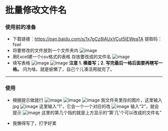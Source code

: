 # 批量修改文件名
### 使用前的准备
* 下载链接：https://pan.baidu.com/s/1x7pCz8lAUxVCut5lEWeaTA 
提取码：fswl
* 将要修改的文件放到一个文件夹内
	![image](https://github.com/Hilong2/ChangeName/tree/master/images/ChangeName_files/2.jpg)
* 用Excel建一个csv格式的表格 存放要改成的文件名
	![image](https://github.com/Hilong2/ChangeName/tree/master/images/ChangeName_files/1.jpg)
* 填写表格
	![image](https://github.com/Hilong2/ChangeName/tree/master/images/ChangeName_files/6.jpg)
	![image](https://github.com/Hilong2/ChangeName/tree/master/images/ChangeName_files/7.jpg)
	**注意  1. 横着写；2. 写完最后一格后面要再瞎写一格。**
	问为啥，就是偷懒了，自己个儿凑活用就完了。
----------
### 使用
* 根据提示做就行
	![image](https://github.com/Hilong2/ChangeName/tree/master/images/ChangeName_files/3.jpg)
	![image](https://github.com/Hilong2/ChangeName/tree/master/images/ChangeName_files/4.jpg)
	![image](https://github.com/Hilong2/ChangeName/tree/master/images/ChangeName_files/5.jpg)
	我文件夹里存的图片，这里输入jpg
	![image](https://github.com/Hilong2/ChangeName/tree/master/images/ChangeName_files/8.jpg)
	这里输入“1”，它会一个一个对应的改
	![image](https://github.com/Hilong2/ChangeName/tree/master/images/ChangeName_files/9.jpg)
	输入“2”，就会提示
	![image](https://github.com/Hilong2/ChangeName/tree/master/images/ChangeName_files/10.jpg)
	这里的第几个指的就是上方显示的“第‘几’个可以改成的文件名”
	
* 我懒得写了，打字好累

